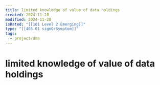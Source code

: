```yaml
---
title: limited knowledge of value of data holdings
created: 2024-11-28
modified: 2024-11-28
isRated: "[[101 Level 2 Emerging]]"
type: "[[405.01 signOrSymptom]]"
tags:
  - project/dma
---
```

# limited knowledge of value of data holdings
